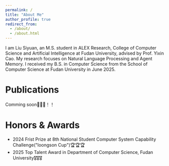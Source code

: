 ```yaml
---
permalink: /
title: "About Me"
author_profile: true
redirect_from: 
  - /about/
  - /about.html
---
```


I am Liu Siyuan, an M.S. student in ALEX Research, College of Computer Science and Artificial Intelligence at Fudan University, advised by Prof. Yixin Cao. My research focuses on Natural Language Processing and Agent Memory. I received my B.S. in Computer Science from the School of Computer Science at Fudan University in June 2025.

Publications
======
Comming soon💪💪💪！！

Honors & Awards
======
- 2024 Frist Prize at 8th National Student Computer System Capability Challenge("loongson Cup")🏆🏆🏆
- 2025 Top Talent Award in Department of Computer Science, Fudan University🎖️🎖️🎖️


